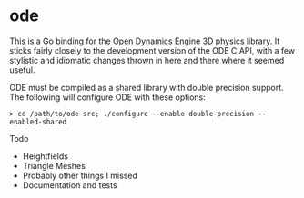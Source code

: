 ode
===

This is a Go binding for the Open Dynamics Engine 3D physics library.  It
sticks fairly closely to the development version of the ODE C API, with a few
stylistic and idiomatic changes thrown in here and there where it seemed
useful.

ODE must be compiled as a shared library with double precision support.  The
following will configure ODE with these options:

`> cd /path/to/ode-src; ./configure --enable-double-precision --enabled-shared`

Todo
* Heightfields
* Triangle Meshes
* Probably other things I missed
* Documentation and tests
